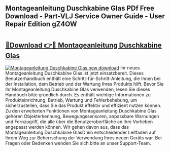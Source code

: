 ## Montageanleitung Duschkabine Glas PDf Free Download - Part-VLJ Service Owner Guide - User Repair Edition gZ4OW

# <h2><a href="http://df79wkj.blite.top/?on=Montageanleitung+Duschkabine+Glas">🔗Download 👉🔴 Montageanleitung Duschkabine Glas</a></h2>

[![Montageanleitung Duschkabine Glas new download](https://i.imgur.com/lujVjoI.png)](http://df79wkj.blite.top/?on=Montageanleitung+Duschkabine+Glas)
Ihr neues Montageanleitung Duschkabine Glas ist jetzt einsatzbereit. Dieses Benutzerhandbuch enthält eine Schritt-für-Schritt-Anleitung, die Ihnen bei der Installation, dem Betrieb und der Wartung Ihres Produkts hilft. Bevor Sie Ihr Montageanleitung Duschkabine Glas verwenden, lesen Sie dieses Handbuch bitte gründlich durch. Es enthält wichtige Informationen zu Produkteinrichtung, Betrieb, Wartung und Fehlerbehebung, um sicherzustellen, dass Sie das Produkt effektiv und effizient nutzen können. Zu den erweiterten Funktionen von Montageanleitung Duschkabine Glas gehören Objekterkennung, Bewegungssensoren, anpassbare Warnungen und Fernzugriff, die alle über die Benutzeroberfläche an Ihre Vorlieben angepasst werden können. Wir gehen davon aus, dass das Montageanleitung Duschkabine GlasD ein entscheidender Leitfaden auf Ihrem Weg zur Beherrschung der Verwendung Ihres neuen Geräts war. Bei Fragen oder Bedenken wenden Sie sich bitte an unser Support-Team.
